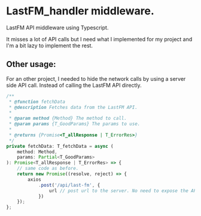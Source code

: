 # LastFM_handler middleware.
LastFM API middleware using Typescript.

It misses a lot of API calls but I need what I implemented for my project and I'm a bit lazy to implement the rest.

## Other usage:
For an other project, I needed to hide the network calls by using a server side API call. Instead of calling the LastFM API directly.
```typescript
/**
 * @function fetchData
 * @description Fetches data from the LastFM API.
 *
 * @param method {Method} The method to call.
 * @param params {T_GoodParams} The params to use.
 *
 * @returns {Promise<T_allResponse | T_ErrorRes>}
 */
private fetchData: T_fetchData = async (
    method: Method,
    params: Partial<T_GoodParams>
): Promise<T_allResponse | T_ErrorRes> => {
    // same code as before.
    return new Promise((resolve, reject) => {
        axios
            .post('/api/last-fm', {
                url // post url to the server. No need to expose the API key.
            })
    });
};
```
